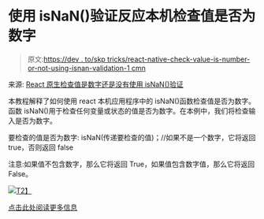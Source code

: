 # 使用 isNaN()验证反应本机检查值是否为数字

> 原文:[https://dev . to/skp tricks/react-native-check-value-is-number-or-not-using-isnan-validation-1 cmn](https://dev.to/skptricks/react-native-check-value-is-number-or-not-using-isnan-validation-1cmn)

来源: [React 原生检查值是数字还是没有使用 isNaN()验证](https://www.skptricks.com/2019/08/react-native-check-value-is-number-or-not-number.html)

本教程解释了如何使用 react 本机应用程序中的 isNaN()函数检查值是否为数字。函数 isNaN()用于检查任何变量或状态的值是否为数字。在本例中，我们将检查输入是否为数字。

要检查的值是否为数字:
isNaN(传递要检查的值)；//如果不是一个数字，它将返回 true，否则返回 false

注意:如果值不包含数字，那么它将返回 True，如果值包含数字值，那么它将返回 False。

[![](../Images/6946f65637547b00bbba04fe23df918d.png)T2】](https://res.cloudinary.com/practicaldev/image/fetch/s--nW6qlY3F--/c_limit%2Cf_auto%2Cfl_progressive%2Cq_auto%2Cw_880/https://1.bp.blogspot.com/-MNnWKyK7qAo/XUere_f1AXI/AAAAAAAADMg/DN2xA0_JAMYXVSm_mgf8bFk4SXrYxlhLQCLcBGAs/s400/react-native-check-value-is-number-or-not-number.jpg)

[点击此处阅读更多信息](https://www.skptricks.com/2019/08/react-native-check-value-is-number-or-not-number.html)